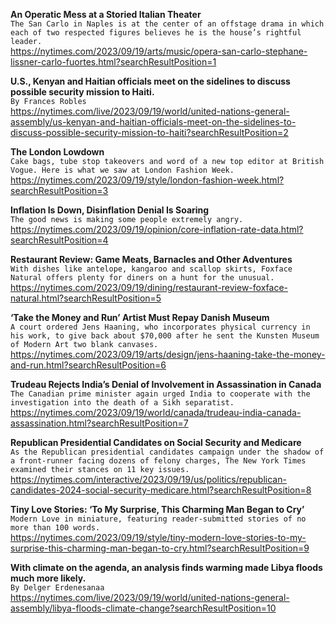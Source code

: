 **An Operatic Mess at a Storied Italian Theater**\
`The San Carlo in Naples is at the center of an offstage drama in which each of two respected figures believes he is the house’s rightful leader.`\
https://nytimes.com/2023/09/19/arts/music/opera-san-carlo-stephane-lissner-carlo-fuortes.html?searchResultPosition=1

**U.S., Kenyan and Haitian officials meet on the sidelines to discuss possible security mission to Haiti.**\
`By Frances Robles`\
https://nytimes.com/live/2023/09/19/world/united-nations-general-assembly/us-kenyan-and-haitian-officials-meet-on-the-sidelines-to-discuss-possible-security-mission-to-haiti?searchResultPosition=2

**The London Lowdown**\
`Cake bags, tube stop takeovers and word of a new top editor at British Vogue. Here is what we saw at London Fashion Week.`\
https://nytimes.com/2023/09/19/style/london-fashion-week.html?searchResultPosition=3

**Inflation Is Down, Disinflation Denial Is Soaring**\
`The good news is making some people extremely angry.`\
https://nytimes.com/2023/09/19/opinion/core-inflation-rate-data.html?searchResultPosition=4

**Restaurant Review: Game Meats, Barnacles and Other Adventures**\
`With dishes like antelope, kangaroo and scallop skirts, Foxface Natural offers plenty for diners on a hunt for the unusual.`\
https://nytimes.com/2023/09/19/dining/restaurant-review-foxface-natural.html?searchResultPosition=5

**‘Take the Money and Run’ Artist Must Repay Danish Museum**\
`A court ordered Jens Haaning, who incorporates physical currency in his work, to give back about $70,000 after he sent the Kunsten Museum of Modern Art two blank canvases.`\
https://nytimes.com/2023/09/19/arts/design/jens-haaning-take-the-money-and-run.html?searchResultPosition=6

**Trudeau Rejects India’s Denial of Involvement in Assassination in Canada**\
`The Canadian prime minister again urged India to cooperate with the investigation into the death of a Sikh separatist.`\
https://nytimes.com/2023/09/19/world/canada/trudeau-india-canada-assassination.html?searchResultPosition=7

**Republican Presidential Candidates on Social Security and Medicare**\
`As the Republican presidential candidates campaign under the shadow of a front-runner facing dozens of felony charges, The New York Times examined their stances on 11 key issues.`\
https://nytimes.com/interactive/2023/09/19/us/politics/republican-candidates-2024-social-security-medicare.html?searchResultPosition=8

**Tiny Love Stories: ‘To My Surprise, This Charming Man Began to Cry’**\
`Modern Love in miniature, featuring reader-submitted stories of no more than 100 words.`\
https://nytimes.com/2023/09/19/style/tiny-modern-love-stories-to-my-surprise-this-charming-man-began-to-cry.html?searchResultPosition=9

**With climate on the agenda, an analysis finds warming made Libya floods much more likely.**\
`By Delger Erdenesanaa`\
https://nytimes.com/live/2023/09/19/world/united-nations-general-assembly/libya-floods-climate-change?searchResultPosition=10


